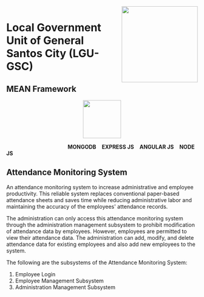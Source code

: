 <img src="https://i.ibb.co/MhNQvVR/299211915-5142625642530903-6278599487797217653-n.jpg" align="right" width="200" height="200"/>

# Local Government Unit of General Santos City (LGU-GSC)

## MEAN Framework 
<p align="center" width="100%">
<img src= "https://www.wildnettechnologies.com/wp-content/uploads/2018/04/mean-stack-2.png" width="auto" height="100">
</p>

&emsp; &emsp; &emsp; &emsp; &emsp; &emsp; &emsp; &emsp; &emsp; **MONGODB** &ensp; **EXPRESS JS** &ensp; **ANGULAR JS** &ensp; **NODE JS**


## Attendance Monitoring System
An attendance monitoring system to increase administrative and employee productivity. This reliable system replaces conventional paper-based attendance sheets and saves time while reducing administrative labor and maintaining the accuracy of the employees' attendance records.

The administration can only access this attendance monitoring system through the administration management subsystem to prohibit modification of attendance data by employees. However, employees are permitted to view their attendance data.
The administration can add, modify, and delete attendance data for existing employees and also add new employees to the system.

The following are the subsystems of the Attendance Monitoring System:
1. Employee Login
2. Employee Management Subsystem
3. Administration Management Subsystem
